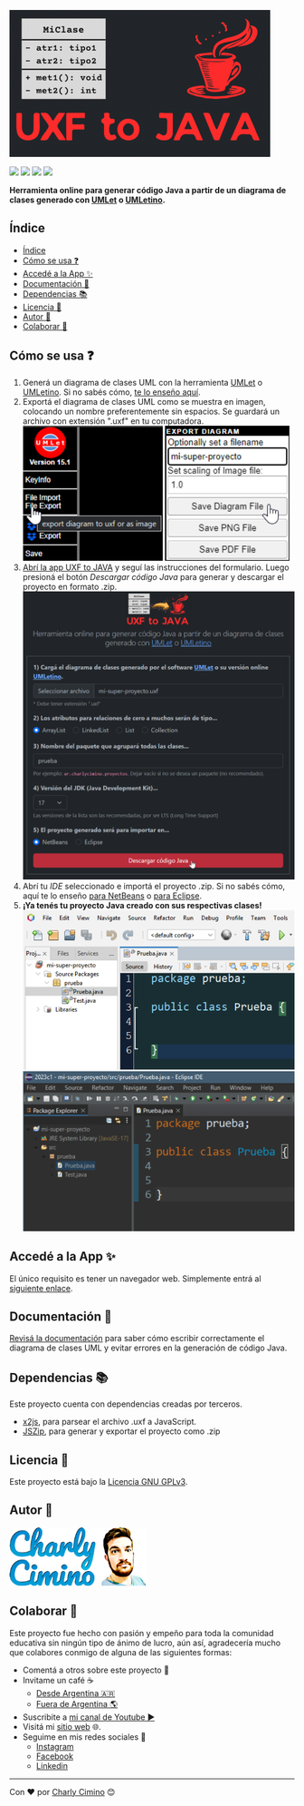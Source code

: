 ![Logo](/img/uxf-to-java-logo-min.gif)


![](https://img.shields.io/github/v/release/charlycimino/uxf-to-java?style=flat-square) ![](https://img.shields.io/github/languages/top/charlycimino/uxf-to-java?style=flat-square) ![](https://img.shields.io/github/stars/charlycimino/uxf-to-java?style=flat-square) ![](https://img.shields.io/github/license/CharlyCimino/uxf-to-java?style=flat-square)

**Herramienta online para generar código Java a partir de un diagrama de clases generado con [UMLet](https://www.umlet.com/) o [UMLetino](https://www.umletino.com/umletino.html).**

## Índice
- [Índice](#índice)
- [Cómo se usa ❓](#cómo-se-usa-)
- [Accedé a la App ✨](#accedé-a-la-app-)
- [Documentación 📖](#documentación-)
- [Dependencias 📚](#dependencias-)
- [Licencia 📄](#licencia-)
- [Autor 👨](#autor-)
- [Colaborar 🎁](#colaborar-)

## Cómo se usa ❓
1. Generá un diagrama de clases UML con la herramienta [UMLet](https://www.umlet.com/) o [UMLetino](https://www.umletino.com/umletino.html). Si no sabés cómo, [te lo enseño aquí](https://youtu.be/PJPjYslwuKk).
2. Exportá el diagrama de clases UML como se muestra en imagen, colocando un nombre preferentemente sin espacios. Se guardará un archivo con extensión ".uxf" en tu computadora.
![Imagen de botón a presionar para exportar diagrama](img/instrucciones-1.png) ![Imagen de botón a presionar para exportar diagrama como .uxf](img/instrucciones-2.png)
3. [Abrí la app UXF to JAVA]() y seguí las instrucciones del formulario. Luego presioná el botón *Descargar código Java* para generar y descargar el proyecto en formato .zip.
![Imagen de botón a presionar para exportar proyecto Java](img/instrucciones-3.png)
4. Abrí tu *IDE* seleccionado e importá el proyecto .zip. Si no sabés cómo, aquí te lo enseño [para NetBeans](https://youtu.be/eZkQJn40tsQ) o [para Eclipse](#).
5. **¡Ya tenés tu proyecto Java creado con sus respectivas clases!**
![Imagen de botón a presionar para exportar proyecto como .uxf](img/instrucciones-4.png)![Imagen de botón a presionar para exportar proyecto como .uxf](img/instrucciones-5.png)

## Accedé a la App ✨ 
El único requisito es tener un navegador web. Simplemente entrá al [siguiente enlace](https://charlycimino.github.io/uxf-to-java).

## Documentación 📖

[Revisá la documentación](documentacion.md) para saber cómo escribir correctamente el diagrama de clases UML y evitar errores en la generación de código Java.

## Dependencias 📚
Este proyecto cuenta con dependencias creadas por terceros.
* [x2js](https://github.com/abdolence/x2js), para parsear el archivo .uxf a JavaScript.
* [JSZip](https://stuk.github.io/jszip/), para generar y exportar el proyecto como .zip

## Licencia 📄
Este proyecto está bajo la [Licencia GNU GPLv3](COPYING).

## Autor 👨

![Autor](img/cc.png)

## Colaborar 🎁

Este proyecto fue hecho con pasión y empeño para toda la comunidad educativa sin ningún tipo de ánimo de lucro, aún así, agradecería mucho que colabores conmigo de alguna de las siguientes formas:

* Comentá a otros sobre este proyecto 📢
* Invitame un café ☕
  * [Desde Argentina 🇦🇷](https://cafecito.app/charlycimino)
  * [Fuera de Argentina 🌎](https://cafecito.app/charlycimino)
* Suscribite a [mi canal de Youtube ▶️](https://paypal.me/charlycimino)
* Visitá mi [sitio web](https://charlycimino.com/) 🌐.
* Seguime en mis redes sociales 🤳
  * [Instagram](https://www.instagram.com/charlycimino/)
  * [Facebook](https://www.facebook.com/charlyycimino/)
  * [Linkedin](https://www.linkedin.com/in/charlycimino/)
---
Con ❤️ por [Charly Cimino](https://github.com/CharlyCimino) 😊
